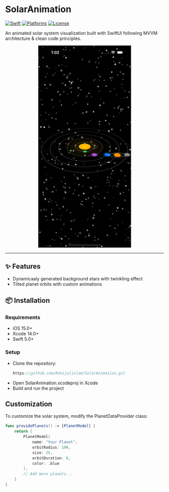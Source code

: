 # SolarAnimation
[![Swift](https://img.shields.io/badge/Swift-5.0%2B-orange.svg)](https://swift.org)
[![Platforms](https://img.shields.io/badge/platforms-iOS%20|%20macOS%20|%20tvOS-lightgrey.svg)](https://developer.apple.com/swift)
[![License](https://img.shields.io/badge/license-MIT-blue.svg)](https://github.com/Rohijulislam/SolarAnimation/blob/main/LICENSE)

An animated solar system visualization built with SwiftUI following MVVM architecture & clean code principles.
<p align="center">
  <img src="https://github.com/Rohijulislam/SolarAnimation/blob/main/solar%20animation.gif?raw=true" alt="Solar Animation">
</p>


---

## ✨ Features
- Dynamicaaly generated background stars with twinkling effect
- Tilted planet orbits with custom animations

## 📦 Installation

### Requirements
- iOS 15.0+
- Xcode 14.0+
- Swift 5.0+

### Setup
- Clone the repository:
    ```swift
    https://github.com/Rohijulislam/SolarAnimation.git
     ```
- Open SolarAnimation.xcodeproj in Xcode
- Build and run the project

## Customization
To customize the solar system, modify the PlanetDataProvider class:
```swift 
func providePlanets() -> [PlanetModel] {
    return [
        PlanetModel(
            name: "Your Planet",
            orbitRadius: 100,
            size: 25,
            orbitDuration: 8,
            color: .blue
        ),
        // Add more planets...
    ]
}
   ```
